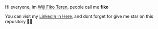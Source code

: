 Hi everyone, im [Wiji Fiko Teren](https://linkedin.com/in/wiji-fiko-teren), people call me **fiko**

You can visit my [Linkedin in Here](https://linkedin.com/in/wiji-fiko-teren), and dont forget for give me star on this repository 🎉🎉